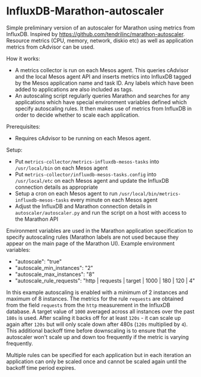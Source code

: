 # InfluxDB-Marathon-autoscaler
Simple preliminary version of an autoscaler for Marathon using metrics from InfluxDB. Inspired by https://github.com/tendrilinc/marathon-autoscaler.
Resource metrics (CPU, memory, network, diskio etc) as well as application metrics from cAdvisor can be used.

How it works:
* A metrics collector is run on each Mesos agent. This queries cAdvisor and the local Mesos agent API and inserts metrics into InfluxDB tagged by the Mesos application name and task ID. Any labels which have been added to applications are also included as tags.
* An autoscaling script regularly queries Marathon and searches for any applications which have special environment variables defined which specify autoscaling rules. It then makes use of metrics from InfluxDB in order to decide whether to scale each application.

Prerequisites:
* Requires cAdvisor to be running on each Mesos agent.

Setup:
* Put `metrics-collector/metrics-influxdb-mesos-tasks` into `/usr/local/bin` on each Mesos agent
* Put `metrics-collector/influxdb-mesos-tasks.config` into `/usr/local/etc` on each Mesos agent and update the InfluxDB connection details as appropriate
* Setup a cron on each Mesos agent to run `/usr/local/bin/metrics-influxdb-mesos-tasks` every minute on each Mesos agent
* Adjust the InfluxDB and Marathon connection details in `autoscaler/autoscaler.py` and run the script on a host with access to the Marathon API

Environment variables are used in the Marathon application specification to specify autoscaling rules (Marathon labels are not used because they appear on the main page of the Marathon UI). Example environment variables:
* "autoscale": "true"
* "autoscale_min_instances": "2"
* "autoscale_max_instances": "8"
* "autoscale_rule_requests": "http | requests | target | 1000 | 180 | 120 | 4"

In this example autoscaling is enabled with a minimum of 2 instances and maximum of 8 instances.
The metrics for the rule `requests` are obtained from the field `requests` from the `http` measurement in the InfluxDB database.
A target value of `1000` averaged across all instances over the past `180s` is used. After scaling it backs off for at least `120s` - it can scale up again after `120s` but will only scale down after 480s (`120s` multiplied by `4`). This additional backoff time before downscaling is to ensure that the autoscaler won't scale up and down too frequently if the metric is varying frequently.

Multiple rules can be specified for each application but in each iteration an application can only be scaled once and cannot be scaled again until the backoff time period expires.
